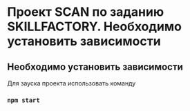 # Проект SCAN  по заданию SKILLFACTORY. Необходимо установить зависимости


## Необходимо установить зависимости

Для зауска проекта использовать команду

### `npm start`

